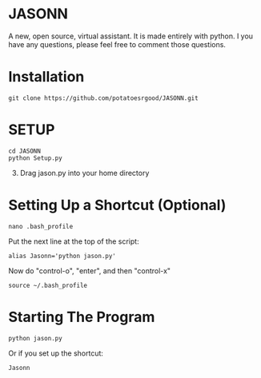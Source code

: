 # JASONN
A new, open source, virtual assistant. It is made entirely with python. I you have any questions, please feel free to comment those questions.  

# Installation
    git clone https://github.com/potatoesrgood/JASONN.git

# SETUP
    cd JASONN 
    python Setup.py
    
3. Drag jason.py into your home directory
  
# Setting Up a Shortcut (Optional)
    nano .bash_profile
   
Put the next line at the top of the script:
   
    alias Jasonn='python jason.py'
  
   Now do "control-o", "enter", and then "control-x"
  
    source ~/.bash_profile

# Starting The Program
    python jason.py

Or if you set up the shortcut:
    
    Jasonn
  
